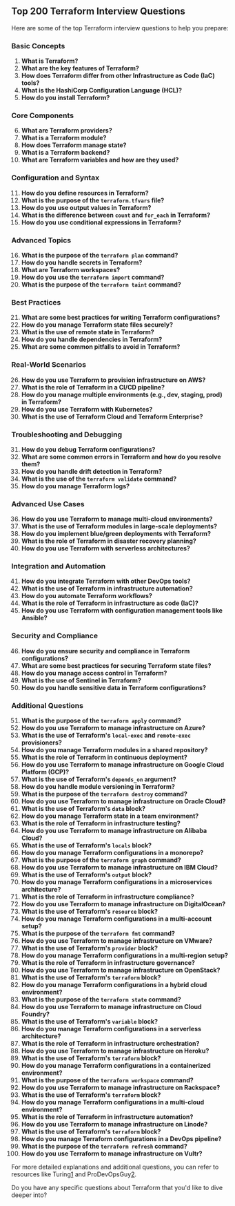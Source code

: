 ## Top 200 Terraform Interview Questions

Here are some of the top Terraform interview questions to help you prepare:

### Basic Concepts
1. **What is Terraform?**
2. **What are the key features of Terraform?**
3. **How does Terraform differ from other Infrastructure as Code (IaC) tools?**
4. **What is the HashiCorp Configuration Language (HCL)?**
5. **How do you install Terraform?**

### Core Components
6. **What are Terraform providers?**
7. **What is a Terraform module?**
8. **How does Terraform manage state?**
9. **What is a Terraform backend?**
10. **What are Terraform variables and how are they used?**

### Configuration and Syntax
11. **How do you define resources in Terraform?**
12. **What is the purpose of the `terraform.tfvars` file?**
13. **How do you use output values in Terraform?**
14. **What is the difference between `count` and `for_each` in Terraform?**
15. **How do you use conditional expressions in Terraform?**

### Advanced Topics
16. **What is the purpose of the `terraform plan` command?**
17. **How do you handle secrets in Terraform?**
18. **What are Terraform workspaces?**
19. **How do you use the `terraform import` command?**
20. **What is the purpose of the `terraform taint` command?**

### Best Practices
21. **What are some best practices for writing Terraform configurations?**
22. **How do you manage Terraform state files securely?**
23. **What is the use of remote state in Terraform?**
24. **How do you handle dependencies in Terraform?**
25. **What are some common pitfalls to avoid in Terraform?**

### Real-World Scenarios
26. **How do you use Terraform to provision infrastructure on AWS?**
27. **What is the role of Terraform in a CI/CD pipeline?**
28. **How do you manage multiple environments (e.g., dev, staging, prod) in Terraform?**
29. **How do you use Terraform with Kubernetes?**
30. **What is the use of Terraform Cloud and Terraform Enterprise?**

### Troubleshooting and Debugging
31. **How do you debug Terraform configurations?**
32. **What are some common errors in Terraform and how do you resolve them?**
33. **How do you handle drift detection in Terraform?**
34. **What is the use of the `terraform validate` command?**
35. **How do you manage Terraform logs?**

### Advanced Use Cases
36. **How do you use Terraform to manage multi-cloud environments?**
37. **What is the use of Terraform modules in large-scale deployments?**
38. **How do you implement blue/green deployments with Terraform?**
39. **What is the role of Terraform in disaster recovery planning?**
40. **How do you use Terraform with serverless architectures?**

### Integration and Automation
41. **How do you integrate Terraform with other DevOps tools?**
42. **What is the use of Terraform in infrastructure automation?**
43. **How do you automate Terraform workflows?**
44. **What is the role of Terraform in infrastructure as code (IaC)?**
45. **How do you use Terraform with configuration management tools like Ansible?**

### Security and Compliance
46. **How do you ensure security and compliance in Terraform configurations?**
47. **What are some best practices for securing Terraform state files?**
48. **How do you manage access control in Terraform?**
49. **What is the use of Sentinel in Terraform?**
50. **How do you handle sensitive data in Terraform configurations?**

### Additional Questions
51. **What is the purpose of the `terraform apply` command?**
52. **How do you use Terraform to manage infrastructure on Azure?**
53. **What is the use of Terraform's `local-exec` and `remote-exec` provisioners?**
54. **How do you manage Terraform modules in a shared repository?**
55. **What is the role of Terraform in continuous deployment?**
56. **How do you use Terraform to manage infrastructure on Google Cloud Platform (GCP)?**
57. **What is the use of Terraform's `depends_on` argument?**
58. **How do you handle module versioning in Terraform?**
59. **What is the purpose of the `terraform destroy` command?**
60. **How do you use Terraform to manage infrastructure on Oracle Cloud?**
61. **What is the use of Terraform's `data` block?**
62. **How do you manage Terraform state in a team environment?**
63. **What is the role of Terraform in infrastructure testing?**
64. **How do you use Terraform to manage infrastructure on Alibaba Cloud?**
65. **What is the use of Terraform's `locals` block?**
66. **How do you manage Terraform configurations in a monorepo?**
67. **What is the purpose of the `terraform graph` command?**
68. **How do you use Terraform to manage infrastructure on IBM Cloud?**
69. **What is the use of Terraform's `output` block?**
70. **How do you manage Terraform configurations in a microservices architecture?**
71. **What is the role of Terraform in infrastructure compliance?**
72. **How do you use Terraform to manage infrastructure on DigitalOcean?**
73. **What is the use of Terraform's `resource` block?**
74. **How do you manage Terraform configurations in a multi-account setup?**
75. **What is the purpose of the `terraform fmt` command?**
76. **How do you use Terraform to manage infrastructure on VMware?**
77. **What is the use of Terraform's `provider` block?**
78. **How do you manage Terraform configurations in a multi-region setup?**
79. **What is the role of Terraform in infrastructure governance?**
80. **How do you use Terraform to manage infrastructure on OpenStack?**
81. **What is the use of Terraform's `terraform` block?**
82. **How do you manage Terraform configurations in a hybrid cloud environment?**
83. **What is the purpose of the `terraform state` command?**
84. **How do you use Terraform to manage infrastructure on Cloud Foundry?**
85. **What is the use of Terraform's `variable` block?**
86. **How do you manage Terraform configurations in a serverless architecture?**
87. **What is the role of Terraform in infrastructure orchestration?**
88. **How do you use Terraform to manage infrastructure on Heroku?**
89. **What is the use of Terraform's `terraform` block?**
90. **How do you manage Terraform configurations in a containerized environment?**
91. **What is the purpose of the `terraform workspace` command?**
92. **How do you use Terraform to manage infrastructure on Rackspace?**
93. **What is the use of Terraform's `terraform` block?**
94. **How do you manage Terraform configurations in a multi-cloud environment?**
95. **What is the role of Terraform in infrastructure automation?**
96. **How do you use Terraform to manage infrastructure on Linode?**
97. **What is the use of Terraform's `terraform` block?**
98. **How do you manage Terraform configurations in a DevOps pipeline?**
99. **What is the purpose of the `terraform refresh` command?**
100. **How do you use Terraform to manage infrastructure on Vultr?**

For more detailed explanations and additional questions, you can refer to resources like Turing[1](https://www.turing.com/interview-questions/terraform) and ProDevOpsGuy[2](https://www.prodevopsguy.tech/posts/100-terraform-basic-to-advanced-interview-questions-answers).

Do you have any specific questions about Terraform that you'd like to dive deeper into?
